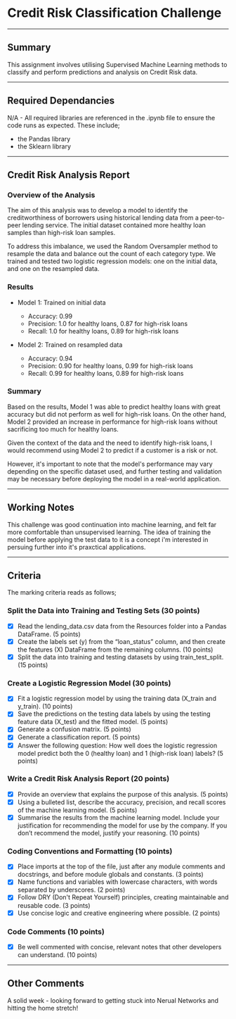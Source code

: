 # Credit Risk Classification Challenge

---

## Summary

This assignment involves utilising Supervised Machine Learning methods to classify and perform predictions and analysis on Credit Risk data.

---

## Required Dependancies

N/A - All required libraries are referenced in the .ipynb file to ensure the code runs as expected. These include;

  - the Pandas library 
  - the Sklearn library 

---

## Credit Risk Analysis Report

### Overview of the Analysis

The aim of this analysis was to develop a model to identify the creditworthiness of borrowers using historical lending data from a peer-to-peer lending service. The initial dataset contained more healthy loan samples than high-risk loan samples. 

To address this imbalance, we used the Random Oversampler method to resample the data and balance out the count of each category type. We trained and tested two logistic regression models: one on the initial data, and one on the resampled data.

### Results

* Model 1: Trained on initial data
    * Accuracy: 0.99
    * Precision: 1.0 for healthy loans, 0.87 for high-risk loans
    * Recall: 1.0 for healthy loans, 0.89 for high-risk loans

* Model 2: Trained on resampled data
    * Accuracy: 0.94
    * Precision: 0.90 for healthy loans, 0.99 for high-risk loans
    * Recall: 0.99 for healthy loans, 0.89 for high-risk loans

### Summary

Based on the results, Model 1 was able to predict healthy loans with great accuracy but did not perform as well for high-risk loans. On the other hand, Model 2 provided an increase in performance for high-risk loans without sacrificing too much for healthy loans. 

Given the context of the data and the need to identify high-risk loans, I would recommend using Model 2 to predict if a customer is a risk or not. 

However, it's important to note that the model's performance may vary depending on the specific dataset used, and further testing and validation may be necessary before deploying the model in a real-world application.

---

## Working Notes

This challenge was good continuation into machine learning, and felt far more comfortable than unsupervised learning. The idea of training the model before applying the test data to it is a concept i'm interested in persuing further into it's praxctical applications. 

---

## Criteria

The marking criteria reads as follows;
### Split the Data into Training and Testing Sets (30 points)
- [x] Read the lending_data.csv data from the Resources folder into a Pandas DataFrame. (5 points)
- [x] Create the labels set (y) from the “loan_status” column, and then create the features (X) DataFrame from the remaining columns. (10 points)
- [x] Split the data into training and testing datasets by using train_test_split. (15 points)

### Create a Logistic Regression Model (30 points)
- [x] Fit a logistic regression model by using the training data (X_train and y_train). (10 points)
- [x] Save the predictions on the testing data labels by using the testing feature data (X_test) and the fitted model. (5 points)
- [x] Generate a confusion matrix. (5 points)
- [x] Generate a classification report. (5 points)
- [x] Answer the following question: How well does the logistic regression model predict both the 0 (healthy loan) and 1 (high-risk loan) labels? (5 points)

### Write a Credit Risk Analysis Report (20 points)
- [x] Provide an overview that explains the purpose of this analysis. (5 points)
- [x] Using a bulleted list, describe the accuracy, precision, and recall scores of the machine learning model. (5 points)
- [x] Summarise the results from the machine learning model. Include your justification for recommending the model for use by the company. If you don’t recommend the model, justify your reasoning. (10 points)

### Coding Conventions and Formatting (10 points)
- [x] Place imports at the top of the file, just after any module comments and docstrings, and before module globals and constants. (3 points)
- [x] Name functions and variables with lowercase characters, with words separated by underscores. (2 points)
- [x] Follow DRY (Don't Repeat Yourself) principles, creating maintainable and reusable code. (3 points)
- [x] Use concise logic and creative engineering where possible. (2 points)

### Code Comments (10 points)
- [x] Be well commented with concise, relevant notes that other developers can understand. (10 points)

---

## Other Comments

A solid week - looking forward to getting stuck into Nerual Networks and hitting the home stretch!
